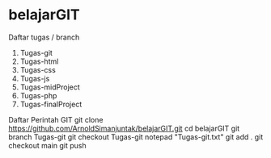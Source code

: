 # belajarGIT
Daftar tugas / branch
1. Tugas-git
2. Tugas-html
3. Tugas-css
4. Tugas-js
5. Tugas-midProject
6. Tugas-php
7. Tugas-finalProject

Daftar Perintah GIT
git clone https://github.com/ArnoldSimanjuntak/belajarGIT.git
cd belajarGIT
git branch Tugas-git
git checkout Tugas-git
notepad "Tugas-git.txt"
git add .
git checkout main
git push
